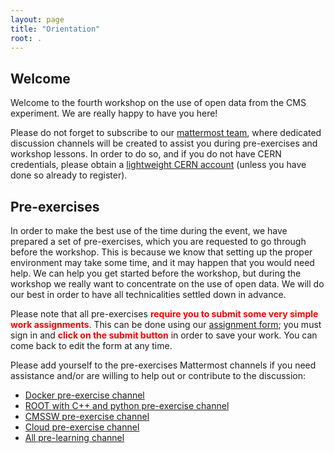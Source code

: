 ```yaml
---
layout: page
title: "Orientation"
root: .
---
```


## Welcome

Welcome to the fourth workshop on the use of open data from the CMS experiment. We are really happy to have you here!

Please do not forget to subscribe to our [mattermost team](https://mattermost.web.cern.ch/cmsodws2023/channels/town-square), where dedicated discussion channels will be created to assist you during pre-exercises and workshop lessons.  In order to do so, and if you do not have CERN credentials, please obtain a [lightweight CERN account](https://account.cern.ch/account/Externals/) (unless you have done so already to register).

## Pre-exercises

In order to make the best use of the time during the event, we have prepared a set of pre-exercises, which you are requested to go through before the workshop.
This is because we know that setting up the proper environment may take some time, and it may happen that you would need help.
We can help you get started before the workshop, but during the workshop we really want to concentrate on the use of open data.  We will do our best in order to have all technicalities settled down in advance.

Please note that all pre-exercises <strong style="color: red;">require you to submit some very simple work assignments</strong>.  This can be done using our [assignment form](https://docs.google.com/forms/d/e/1FAIpQLSfinzqqOt3tNOchikFQRoA4EYnJXuWOV1JBWTBCPnELM-86AA/viewform); you must sign in and <strong style="color: red;">click on the submit button</strong> in order to save your work.  You can come back to edit the form at any time.

Please add yourself to the pre-exercises Mattermost channels if you need assistance and/or are willing to help out or contribute to the discussion:

* [Docker pre-exercise channel](https://mattermost.web.cern.ch/cmsodws2023/channels/docker-pre-exercise)
* [ROOT with C++ and python pre-exercise channel](https://mattermost.web.cern.ch/cmsodws2023/channels/c-and-python-pre-exercise)
* [CMSSW pre-exercise channel](https://mattermost.web.cern.ch/cmsodws2023/channels/cmssw-pre-exercise)
* [Cloud pre-exercise channel](https://mattermost.web.cern.ch/cmsodws2023/channels/cloud-pre-exercise)
* [All pre-learning channel](https://mattermost.web.cern.ch/cmsodws2023/channels/pre-learning)

<!--## Workshop strategy

During the workshop you will be introduced to examples on how to access physical objects, like electrons, muons and jets, and their properties.  For this, a basic understanding of `ROOT` and `CMSSW` is needed.  Legacy releases of these frameworks are most efficiently preserved using containers, like `Docker`.  You will also learn about triggers and how to determine the luminosity for an analysis, which will complete the basics about extracting the needed information from our open data.  After this a brief analysis example, using pre-processed Run 1 data, will be presented.

At the heart of this workshop, we will attempt to run a simplified, but quite thorough, physics analysis.  We will do this using pre-processed Run 2 data. Then, you will have the opportunity to learn about cloud computing and why its usage is advantageous for performing analysis with open data.  Finally, an alternative way of doing analysis, with ADL (Analysis Description Language), will be presented.

Please subscribe to the mattermost channels **that will be released later** for support and discussions during the workshop lessons:

* [Physics objects lesson](https://mattermost.web.cern.ch/cmsodws2022/channels/physics-objects-lesson)
* [Trigger lesson](https://mattermost.web.cern.ch/cmsodws2022/channels/trigger-lesson)
* [Luminosity lesson](https://mattermost.web.cern.ch/cmsodws2022/channels/luminosity-lesson)
* [Run 1 analysis lesson](https://mattermost.web.cern.ch/cmsodws2022/channels/run-i-analysis-lesson)
* [Run 2 analysis lesson](https://mattermost.web.cern.ch/cmsodws2022/channels/run-ii-analysis-lesson)
* [Cloud computing lesson](https://mattermost.web.cern.ch/cmsodws2022/channels/cloud-computing-lesson)
* [Run 2 analysis with ADL lesson](https://mattermost.web.cern.ch/cmsodws2022/channels/run-ii-analysis-with-adl-lesson)
-->
